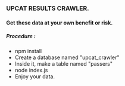 ### UPCAT RESULTS CRAWLER.

#### Get these data at your own benefit or risk.

##### Procedure :

- npm install
- Create a database named "upcat_crawler"
- Inside it, make a table named "passers"
- node index.js
- Enjoy your data.

